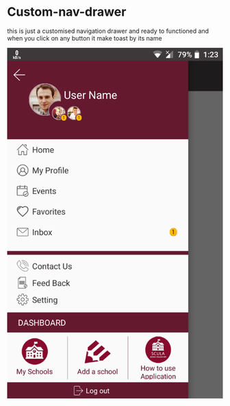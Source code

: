 # Custom-nav-drawer
this is just a customised navigation drawer and ready to functioned and 
when you click on any button it make toast by its name


![Alt text](https://github.com/RobertMaged/Custom-nav-drawer/blob/master/1.png)
